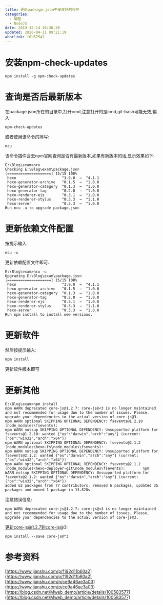 ```yaml
---
title: 更新package.json中安装好的程序
categories: 
  - 编程
  - NodeJS
date: 2019-12-14 10:36:39
updated: 2020-04-11 09:21:19
abbrlink: f0b52541
---
```

# 安装npm-check-updates
```
npm install -g npm-check-updates
```
# 查询是否后最新版本
在package.json所在的目录中,打开cmd,注意打开的是cmd,git-bash可能无效,输入:
```
npm-check-updates
```
或者使用该命令的简写:
```
ncu
```
该命令插件会去npm官网查询是否有最新版本,如果有新版本的话,显示效果如下:
```
E:\Blog\exam>ncu
Checking E:\Blog\exam\package.json
[====================] 15/15 100%
 hexo                     ^3.9.0  →  ^4.1.1
 hexo-generator-archive   ^0.1.5  →  ^1.0.0
 hexo-generator-category  ^0.1.3  →  ^1.0.0
 hexo-generator-tag       ^0.2.0  →  ^1.0.0
 hexo-renderer-ejs        ^0.3.1  →  ^1.0.0
 hexo-renderer-stylus     ^0.3.3  →  ^1.1.0
 hexo-server              ^0.3.3  →  ^1.0.0
Run ncu -u to upgrade package.json
```
# 更新依赖文件配置
按提示输入:
```
ncu -u
```
更新依赖配置文件即可.
```
E:\Blog\exam>ncu -u
Upgrading E:\Blog\exam\package.json
[====================] 15/15 100%
 hexo                     ^3.9.0  →  ^4.1.1
 hexo-generator-archive   ^0.1.5  →  ^1.0.0
 hexo-generator-category  ^0.1.3  →  ^1.0.0
 hexo-generator-tag       ^0.2.0  →  ^1.0.0
 hexo-renderer-ejs        ^0.3.1  →  ^1.0.0
 hexo-renderer-stylus     ^0.3.3  →  ^1.1.0
 hexo-server              ^0.3.3  →  ^1.0.0
Run npm install to install new versions.
```
# 更新软件
然后按提示输入:
```
npm install
```
更新软件版本即可
# 更新其他
```
E:\Blog\exam>npm install
npm WARN deprecated core-js@1.2.7: core-js@<3 is no longer maintained and not recommended for usage due to the number of issues. Please, upgrade your dependencies to the actual version of core-js@3.
npm WARN optional SKIPPING OPTIONAL DEPENDENCY: fsevents@1.2.10 (node_modules\fsevents):
npm WARN notsup SKIPPING OPTIONAL DEPENDENCY: Unsupported platform for fsevents@1.2.10: wanted {"os":"darwin","arch":"any"} (current: {"os":"win32","arch":"x64"})
npm WARN optional SKIPPING OPTIONAL DEPENDENCY: fsevents@2.1.2 (node_modules\hexo-fs\node_modules\fsevents):
npm WARN notsup SKIPPING OPTIONAL DEPENDENCY: Unsupported platform for fsevents@2.1.2: wanted {"os":"darwin","arch":"any"} (current: {"os":"win32","arch":"x64"})
npm WARN optional SKIPPING OPTIONAL DEPENDENCY: fsevents@2.1.2 (node_modules\hexo-deployer-git\node_modules\fsevents):        npm WARN notsup SKIPPING OPTIONAL DEPENDENCY: Unsupported platform for fsevents@2.1.2: wanted {"os":"darwin","arch":"any"} (current: {"os":"win32","arch":"x64"})
added 62 packages from 77 contributors, removed 6 packages, updated 35 packages and moved 1 package in 13.828s
```
注意错误信息:
```
npm WARN deprecated core-js@1.2.7: core-js@<3 is no longer maintained and not recommended for usage due to the number of issues. Please, upgrade your dependencies to the actual version of core-js@3.
```
更新core-js@1.2.7到core-js@3:
```
npm install --save core-js@^3
```
# 参考资料
[https://www.jianshu.com/p/f192d11b60a2](https://www.jianshu.com/p/f192d11b60a2)
[https://www.jianshu.com/p/ce9a46ae3a03](https://www.jianshu.com/p/ce9a46ae3a03)
[https://blog.csdn.net/Mweb_demo/article/details/100583577](https://blog.csdn.net/Mweb_demo/article/details/100583577)
